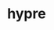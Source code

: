 ---
title: "hypre"
layout: cache
categories: [package, v0.18.1]
meta: {"versions": ["2.24.0"], "compilers": ["gcc@=7.3.1", "gcc@=7.5.0"], "oss": ["amzn2", "ubuntu18.04"], "platforms": ["linux"], "targets": ["aarch64", "graviton2", "x86_64", "x86_64_v3", "x86_64_v4"], "stacks": ["aws-ahug", "aws-ahug-aarch64", "aws-isc", "aws-isc-aarch64", "data-vis-sdk", "e4s", "radiuss", "root"], "num_specs": 12, "num_specs_by_stack": {"root": 12, "e4s": 2, "aws-ahug-aarch64": 2, "aws-ahug": 2, "aws-isc": 2, "data-vis-sdk": 1, "aws-isc-aarch64": 2, "radiuss": 1}}
spec_details: [{"hash": "a5sbkde5y2eec2at5lncbctinhuric7t", "compiler": "gcc@=7.5.0", "versions": ["2.24.0"], "os": "ubuntu18.04", "platform": "linux", "target": "x86_64", "variants": ["~complex", "~cuda", "~debug", "+fortran", "~gptune", "~int64", "~internal-superlu", "~mixedint", "+mpi", "~openmp", "~rocm", "+shared", "~superlu-dist", "~unified-memory"], "stacks": ["root", "e4s"], "size": "-", "tarball": "https://binaries.spack.io/releases/v0.18.1/build_cache/linux-ubuntu18.04-x86_64/gcc-7.5.0/hypre-2.24.0/linux-ubuntu18.04-x86_64-gcc-7.5.0-hypre-2.24.0-a5sbkde5y2eec2at5lncbctinhuric7t.spack"}, {"hash": "xw2n7fepjdmlvcy4ghfspr3hel7qvioi", "compiler": "gcc@=7.3.1", "versions": ["2.24.0"], "os": "amzn2", "platform": "linux", "target": "aarch64", "variants": ["~complex", "~cuda", "~debug", "+fortran", "~gptune", "~int64", "~internal-superlu", "~mixedint", "+mpi", "~openmp", "~rocm", "+shared", "~superlu-dist", "~unified-memory"], "stacks": ["aws-ahug-aarch64", "root"], "size": "-", "tarball": "https://binaries.spack.io/releases/v0.18.1/build_cache/linux-amzn2-aarch64/gcc-7.3.1/hypre-2.24.0/linux-amzn2-aarch64-gcc-7.3.1-hypre-2.24.0-xw2n7fepjdmlvcy4ghfspr3hel7qvioi.spack"}, {"hash": "spava6zlknto7cwpxgembh6ouxp2uayh", "compiler": "gcc@=7.3.1", "versions": ["2.24.0"], "os": "amzn2", "platform": "linux", "target": "x86_64_v3", "variants": ["~complex", "~cuda", "~debug", "+fortran", "~gptune", "~int64", "~internal-superlu", "~mixedint", "+mpi", "~openmp", "~rocm", "+shared", "~superlu-dist", "~unified-memory"], "stacks": ["aws-ahug", "root"], "size": "-", "tarball": "https://binaries.spack.io/releases/v0.18.1/build_cache/linux-amzn2-x86_64_v3/gcc-7.3.1/hypre-2.24.0/linux-amzn2-x86_64_v3-gcc-7.3.1-hypre-2.24.0-spava6zlknto7cwpxgembh6ouxp2uayh.spack"}, {"hash": "dehzhrmiiwlmvzvzplfswrqw5pek3ccd", "compiler": "gcc@=7.3.1", "versions": ["2.24.0"], "os": "amzn2", "platform": "linux", "target": "x86_64_v3", "variants": ["~complex", "~cuda", "~debug", "+fortran", "~gptune", "~int64", "~internal-superlu", "~mixedint", "+mpi", "~openmp", "~rocm", "+shared", "~superlu-dist", "~unified-memory"], "stacks": ["root", "aws-isc"], "size": "-", "tarball": "https://binaries.spack.io/releases/v0.18.1/build_cache/linux-amzn2-x86_64_v3/gcc-7.3.1/hypre-2.24.0/linux-amzn2-x86_64_v3-gcc-7.3.1-hypre-2.24.0-dehzhrmiiwlmvzvzplfswrqw5pek3ccd.spack"}, {"hash": "zvepnylphglo2sq7wgqcfrjdlw2yhbke", "compiler": "gcc@=7.3.1", "versions": ["2.24.0"], "os": "amzn2", "platform": "linux", "target": "x86_64_v4", "variants": ["~complex", "~cuda", "~debug", "+fortran", "~gptune", "~int64", "~internal-superlu", "~mixedint", "+mpi", "~openmp", "~rocm", "+shared", "~superlu-dist", "~unified-memory"], "stacks": ["root", "aws-isc"], "size": "-", "tarball": "https://binaries.spack.io/releases/v0.18.1/build_cache/linux-amzn2-x86_64_v4/gcc-7.3.1/hypre-2.24.0/linux-amzn2-x86_64_v4-gcc-7.3.1-hypre-2.24.0-zvepnylphglo2sq7wgqcfrjdlw2yhbke.spack"}, {"hash": "whx72cjiadb65lfz6a4o42q2jesrfonz", "compiler": "gcc@=7.5.0", "versions": ["2.24.0"], "os": "ubuntu18.04", "platform": "linux", "target": "x86_64", "variants": ["~complex", "~cuda", "~debug", "+fortran", "~gptune", "~int64", "~internal-superlu", "~mixedint", "+mpi", "~openmp", "~rocm", "+shared", "~superlu-dist", "~unified-memory"], "stacks": ["root", "data-vis-sdk"], "size": "-", "tarball": "https://binaries.spack.io/releases/v0.18.1/build_cache/linux-ubuntu18.04-x86_64/gcc-7.5.0/hypre-2.24.0/linux-ubuntu18.04-x86_64-gcc-7.5.0-hypre-2.24.0-whx72cjiadb65lfz6a4o42q2jesrfonz.spack"}, {"hash": "dpypwletr5jjknzwvdzjkn7o5pd5mmel", "compiler": "gcc@=7.3.1", "versions": ["2.24.0"], "os": "amzn2", "platform": "linux", "target": "graviton2", "variants": ["~complex", "~cuda", "~debug", "+fortran", "~gptune", "~int64", "~internal-superlu", "~mixedint", "+mpi", "~openmp", "~rocm", "+shared", "~superlu-dist", "~unified-memory"], "stacks": ["aws-isc-aarch64", "root"], "size": "-", "tarball": "https://binaries.spack.io/releases/v0.18.1/build_cache/linux-amzn2-graviton2/gcc-7.3.1/hypre-2.24.0/linux-amzn2-graviton2-gcc-7.3.1-hypre-2.24.0-dpypwletr5jjknzwvdzjkn7o5pd5mmel.spack"}, {"hash": "dz67nynpvo46xpar5ywyqcyqkfme74w3", "compiler": "gcc@=7.3.1", "versions": ["2.24.0"], "os": "amzn2", "platform": "linux", "target": "aarch64", "variants": ["~complex", "~cuda", "~debug", "+fortran", "~gptune", "~int64", "~internal-superlu", "~mixedint", "+mpi", "~openmp", "~rocm", "+shared", "~superlu-dist", "~unified-memory"], "stacks": ["aws-isc-aarch64", "root"], "size": "-", "tarball": "https://binaries.spack.io/releases/v0.18.1/build_cache/linux-amzn2-aarch64/gcc-7.3.1/hypre-2.24.0/linux-amzn2-aarch64-gcc-7.3.1-hypre-2.24.0-dz67nynpvo46xpar5ywyqcyqkfme74w3.spack"}, {"hash": "wrhikx4ehg6qxeltarngapbyctce5prz", "compiler": "gcc@=7.3.1", "versions": ["2.24.0"], "os": "amzn2", "platform": "linux", "target": "graviton2", "variants": ["~complex", "~cuda", "~debug", "+fortran", "~gptune", "~int64", "~internal-superlu", "~mixedint", "+mpi", "~openmp", "~rocm", "+shared", "~superlu-dist", "~unified-memory"], "stacks": ["aws-ahug-aarch64", "root"], "size": "-", "tarball": "https://binaries.spack.io/releases/v0.18.1/build_cache/linux-amzn2-graviton2/gcc-7.3.1/hypre-2.24.0/linux-amzn2-graviton2-gcc-7.3.1-hypre-2.24.0-wrhikx4ehg6qxeltarngapbyctce5prz.spack"}, {"hash": "hxgbla5rpjxwzkiy5bq3jarosjjeeodr", "compiler": "gcc@=7.3.1", "versions": ["2.24.0"], "os": "amzn2", "platform": "linux", "target": "x86_64_v4", "variants": ["~complex", "~cuda", "~debug", "+fortran", "~gptune", "~int64", "~internal-superlu", "~mixedint", "+mpi", "~openmp", "~rocm", "+shared", "~superlu-dist", "~unified-memory"], "stacks": ["aws-ahug", "root"], "size": "-", "tarball": "https://binaries.spack.io/releases/v0.18.1/build_cache/linux-amzn2-x86_64_v4/gcc-7.3.1/hypre-2.24.0/linux-amzn2-x86_64_v4-gcc-7.3.1-hypre-2.24.0-hxgbla5rpjxwzkiy5bq3jarosjjeeodr.spack"}, {"hash": "jubkel3yow3ecchlv2yvtrj7gce2ylab", "compiler": "gcc@=7.5.0", "versions": ["2.24.0"], "os": "ubuntu18.04", "platform": "linux", "target": "x86_64", "variants": ["~complex", "~cuda", "~debug", "+fortran", "~gptune", "~int64", "~internal-superlu", "~mixedint", "+mpi", "~openmp", "~rocm", "+shared", "~superlu-dist", "~unified-memory"], "stacks": ["radiuss", "root"], "size": "-", "tarball": "https://binaries.spack.io/releases/v0.18.1/build_cache/linux-ubuntu18.04-x86_64/gcc-7.5.0/hypre-2.24.0/linux-ubuntu18.04-x86_64-gcc-7.5.0-hypre-2.24.0-jubkel3yow3ecchlv2yvtrj7gce2ylab.spack"}, {"hash": "nsq26fhoapti6zhycuqkgrg64tuiwbus", "compiler": "gcc@=7.5.0", "versions": ["2.24.0"], "os": "ubuntu18.04", "platform": "linux", "target": "x86_64", "variants": ["~complex", "+cuda", "cuda_arch=70", "~debug", "+fortran", "~gptune", "~int64", "~internal-superlu", "~mixedint", "+mpi", "~openmp", "~rocm", "+shared", "~superlu-dist", "~unified-memory"], "stacks": ["root", "e4s"], "size": "-", "tarball": "https://binaries.spack.io/releases/v0.18.1/build_cache/linux-ubuntu18.04-x86_64/gcc-7.5.0/hypre-2.24.0/linux-ubuntu18.04-x86_64-gcc-7.5.0-hypre-2.24.0-nsq26fhoapti6zhycuqkgrg64tuiwbus.spack"}]
---